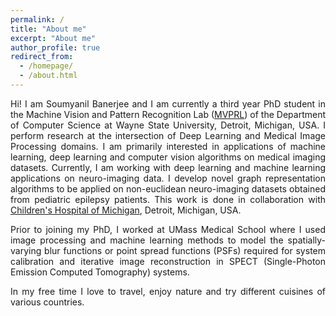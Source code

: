 ```yaml
---
permalink: /
title: "About me"
excerpt: "About me"
author_profile: true
redirect_from: 
  - /homepage/
  - /about.html
---
```


<p><div align="justify">Hi! I am Soumyanil Banerjee and I am currently a third year PhD student in the Machine Vision and Pattern Recognition Lab (<a href="http://mvprl.cs.wayne.edu/">MVPRL</a>) of the Department of Computer Science at Wayne State University, Detroit, Michigan, USA. I perform research at the intersection of Deep Learning and Medical Image Processing domains. I am primarily interested in applications of machine learning, deep learning and computer vision algorithms on medical imaging datasets. Currently, I am working with deep learning and machine learning applications on neuro-imaging data. I develop novel graph representation algorithms to be applied on non-euclidean neuro-imaging datasets obtained from pediatric epilepsy patients. This work is done in collaboration with <a href="https://www.childrensdmc.org/">Children's Hospital of Michigan</a>, Detroit, Michigan, USA.</div></p>

<p><div align="justify">Prior to joining my PhD, I worked at UMass Medical School where I used image processing and machine learning methods to model the spatially-varying blur functions or point spread functions (PSFs) required for system calibration and iterative image reconstruction in SPECT (Single-Photon Emission Computed Tomography) systems.</div></p>

<p><div align="justify">In my free time I love to travel, enjoy nature and try different cuisines of various countries.</div></p>
